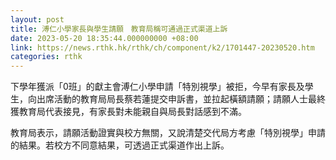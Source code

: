 ```yaml
---
layout: post
title: 溥仁小學家長與學生請願　教育局稱可通過正式渠道上訴
date: 2023-05-20 18:35:44.000000000 +08:00
link: https://news.rthk.hk/rthk/ch/component/k2/1701447-20230520.htm
categories: rthk
---
```


下學年獲派「0班」的獻主會溥仁小學申請「特別視學」被拒，今早有家長及學生，向出席活動的教育局局長蔡若蓮提交申訴書，並拉起橫額請願；請願人士最終獲教育局代表接見，有家長對未能親自與局長對話感到不滿。

教育局表示，請願活動證實與校方無關，又說清楚交代局方考慮「特別視學」申請的結果。若校方不同意結果，可透過正式渠道作出上訴。
